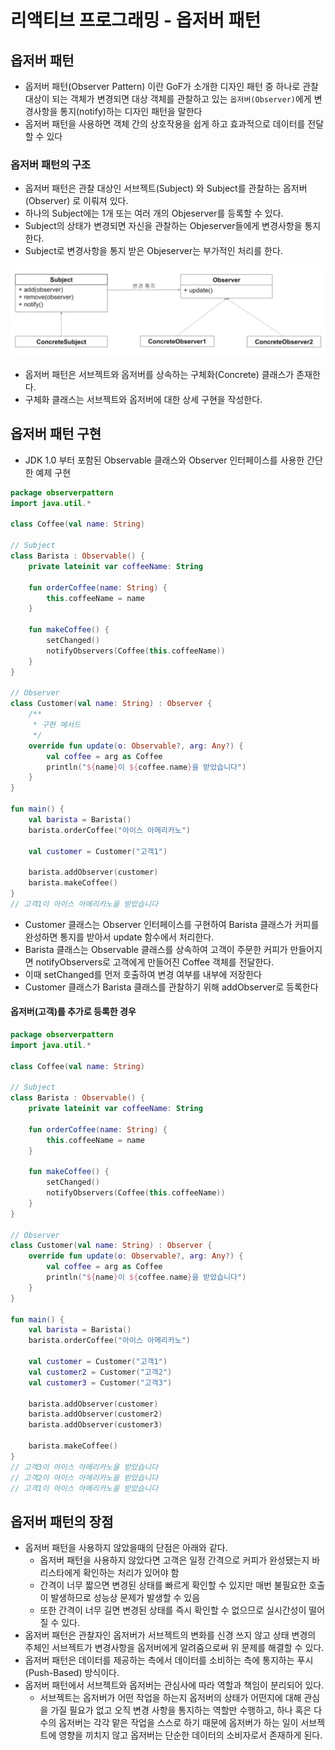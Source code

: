 # 리액티브 프로그래밍 - 옵저버 패턴

## 옵저버 패턴

- 옵저버 패턴(Observer Pattern) 이란 GoF가 소개한 디자인 패턴 중 하나로 관찰 대상이 되는 객체가 변경되면 대상 객체를 관찰하고 있는 `옵저버(Observer)`에게 변경사항을 통지(notify)하는 디자인 패턴을 말한다
- 옵저버 패턴을 사용하면 객체 간의 상호작용을 쉽게 하고 효과적으로 데이터를 전달할 수 있다

### 옵저버 패턴의 구조

- 옵저버 패턴은 관찰 대상인 서브젝트(Subject) 와 Subject를 관찰하는 옵저버(Observer) 로 이뤄져 있다.
- 하나의 Subject에는 1개 또는 여러 개의 Objeserver를 등록할 수 있다.
- Subject의 상태가 변경되면 자신을 관찰하는 Objeserver들에게 변경사항을 통지한다.
- Subject로 변경사항을 통지 받은 Objeserver는 부가적인 처리를 한다.

![webflux_001_observer.png](../image/webflux_001_1.png)

- 옵저버 패턴은 서브젝트와 옵저버를 상속하는 구체화(Concrete) 클래스가 존재한다.
- 구체화 클래스는 서브젝트와 옵저버에 대한 상세 구현을 작성한다.

## 옵저버 패턴 구현

- JDK 1.0 부터 포함된 Observable 클래스와 Observer 인터페이스를 사용한 간단한 예제 구현

```kotlin
package observerpattern
import java.util.*

class Coffee(val name: String)

// Subject
class Barista : Observable() {
    private lateinit var coffeeName: String
    
    fun orderCoffee(name: String) {
        this.coffeeName = name
    }
    
    fun makeCoffee() {
        setChanged()
        notifyObservers(Coffee(this.coffeeName))
    }
}

// Observer
class Customer(val name: String) : Observer {
    /**
     * 구현 메서드
     */
    override fun update(o: Observable?, arg: Any?) {
        val coffee = arg as Coffee
        println("${name}이 ${coffee.name}을 받았습니다")
    }
}

fun main() {
    val barista = Barista()
    barista.orderCoffee("아이스 아메리카노")
    
    val customer = Customer("고객1")
    
    barista.addObserver(customer)
    barista.makeCoffee()
}
// 고객1이 아이스 아메리카노을 받았습니다
```

- Customer 클래스는 Observer 인터페이스를 구현하여 Barista 클래스가 커피를 완성하면 통지를 받아서 update 함수에서 처리한다.
- Barista 클래스는 Observable 클래스를 상속하여 고객이 주문한 커피가 만들어지면 notifyObservers로 고객에게 만들어진 Coffee 객체를 전달한다. 
- 이때 setChanged를 먼저 호출하여 변경 여부를 내부에 저장한다
- Customer 클래스가 Barista 클래스를 관찰하기 위해 addObserver로 등록한다

#### 옵저버(고객)를 추가로 등록한 경우
```kotlin
package observerpattern
import java.util.*

class Coffee(val name: String)

// Subject
class Barista : Observable() {
    private lateinit var coffeeName: String
    
    fun orderCoffee(name: String) {
        this.coffeeName = name
    }
    
    fun makeCoffee() {
        setChanged()
        notifyObservers(Coffee(this.coffeeName))
    }
}

// Observer
class Customer(val name: String) : Observer {
    override fun update(o: Observable?, arg: Any?) {
        val coffee = arg as Coffee
        println("${name}이 ${coffee.name}을 받았습니다")
    }
}

fun main() {
    val barista = Barista()
    barista.orderCoffee("아이스 아메리카노")
    
    val customer = Customer("고객1")
    val customer2 = Customer("고객2")
    val customer3 = Customer("고객3")
    
    barista.addObserver(customer)
    barista.addObserver(customer2)
    barista.addObserver(customer3)
    
    barista.makeCoffee()
}
// 고객3이 아이스 아메리카노을 받았습니다
// 고객2이 아이스 아메리카노을 받았습니다
// 고객1이 아이스 아메리카노을 받았습니다
```

## 옵저버 패턴의 장점

- 옵저버 패턴을 사용하지 않았을때의 단점은 아래와 같다.
  - 옵저버 패턴을 사용하지 않았다면 고객은 일정 간격으로 커피가 완성됐는지 바리스타에게 확인하는 처리가 있어야 함
  - 간격이 너무 짧으면 변경된 상태를 빠르게 확인할 수 있지만 매번 불필요한 호출이 발생하므로 성능상 문제가 발생할 수 있음
  - 또한 간격이 너무 길면 변경된 상태를 즉시 확인할 수 없으므로 실시간성이 떨어질 수 있다.
- 옵저버 패턴은 관찰자인 옵저버가 서브젝트의 변화를 신경 쓰지 않고 상태 변경의 주체인 서브젝트가 변경사항을 옵저버에게 알려줌으로써 위 문제를 해결할 수 있다.
- 옵저버 패턴은 데이터를 제공하는 측에서 데이터를 소비하는 측에 통지하는 푸시 (Push-Based) 방식이다.
- 옵저버 패턴에서 서브젝트와 옵저버는 관심사에 따라 역할과 책임이 분리되어 있다.
  - 서브젝트는 옵저버가 어떤 작업을 하는지 옵저버의 상태가 어떤지에 대해 관심을 가질 필요가 없고 오직 변경 사항을 통지하는 역할만 수행하고,
    하나 혹은 다수의 옵저버는 각각 맡은 작업을 스스로 하기 때문에 옵저버가 하는 일이 서브젝트에 영향을 끼치지 않고 옵저버는 단순한 데이터의 소비자로서 존재하게 된다.

